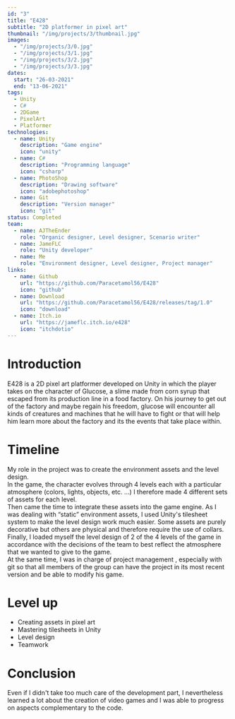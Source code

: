 ```yaml
---
id: "3"
title: "E428"
subtitle: "2D platformer in pixel art"
thumbnail: "/img/projects/3/thumbnail.jpg"
images:
  - "/img/projects/3/0.jpg"
  - "/img/projects/3/1.jpg"
  - "/img/projects/3/2.jpg"
  - "/img/projects/3/3.jpg"
dates:
  start: "26-03-2021"
  end: "13-06-2021"
tags:
  - Unity
  - C#
  - 2DGame
  - PixelArt
  - Platformer
technologies:
  - name: Unity
    description: "Game engine"
    icon: "unity"
  - name: C#
    description: "Programming language"
    icon: "csharp"
  - name: PhotoShop
    description: "Drawing software"
    icon: "adobephotoshop"
  - name: Git
    description: "Version manager"
    icon: "git"
status: Completed
team:
  - name: AJTheEnder
    role: "Organic designer, Level designer, Scenario writer"
  - name: JameFLC
    role: "Unity developer"
  - name: Me
    role: "Environment designer, Level designer, Project manager"
links:
  - name: Github
    url: "https://github.com/Paracetamol56/E428"
    icon: "github"
  - name: Download
    url: "https://github.com/Paracetamol56/E428/releases/tag/1.0"
    icon: "download"
  - name: Itch.io
    url: "https://jameflc.itch.io/e428"
    icon: "itchdotio"
---
```


# Introduction
E428 is a 2D pixel art platformer developed on Unity in which the player takes on the character of Glucose, a slime made from corn syrup that escaped from its production line in a food factory. On his journey to get out of the factory and maybe regain his freedom, glucose will encounter all kinds of creatures and machines that he will have to fight or that will help him learn more about the factory and its the events that take place within.

# Timeline
My role in the project was to create the environment assets and the level design.<br>In the game, the character evolves through 4 levels each with a particular atmosphere (colors, lights, objects, etc. …) I therefore made 4 different sets of assets for each level.<br>Then came the time to integrate these assets into the game engine. As I was dealing with “static” environment assets, I used Unity's tilesheet system to make the level design work much easier. Some assets are purely decorative but others are physical and therefore require the use of collars.<br>Finally, I loaded myself the level design of 2 of the 4 levels of the game in accordance with the decisions of the team to best reflect the atmosphere that we wanted to give to the game.<br>At the same time, I was in charge of project management , especially with git so that all members of the group can have the project in its most recent version and be able to modify his game.

# Level up
<ul><li>Creating assets in pixel art</li><li>Mastering tilesheets in Unity</li><li>Level design</li><li>Teamwork </li></ul>

# Conclusion
Even if I didn't take too much care of the development part, I nevertheless learned a lot about the creation of video games and I was able to progress on aspects complementary to the code.

